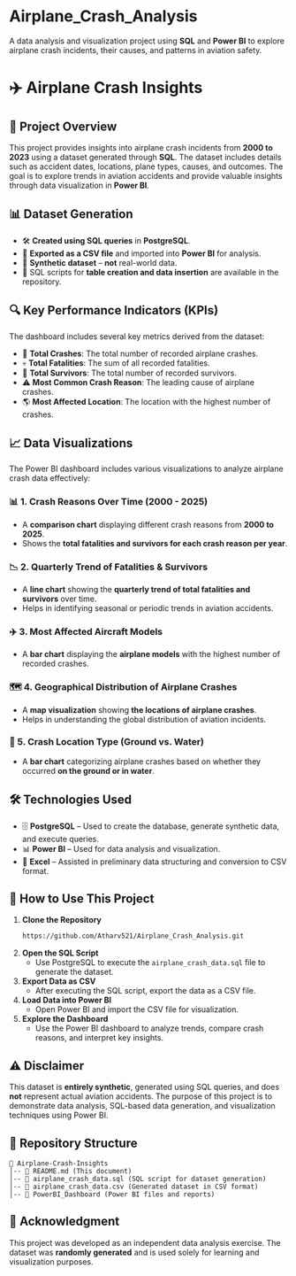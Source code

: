 # Airplane_Crash_Analysis
A data analysis and visualization project using **SQL** and **Power BI** to explore airplane crash incidents, their causes, and patterns in aviation safety.  

# ✈️ Airplane Crash Insights

## 📝 Project Overview
This project provides insights into airplane crash incidents from **2000 to 2023** using a dataset generated through **SQL**. The dataset includes details such as accident dates, locations, plane types, causes, and outcomes. The goal is to explore trends in aviation accidents and provide valuable insights through data visualization in **Power BI**.

## 📊 Dataset Generation
- 🛠 **Created using SQL queries** in **PostgreSQL**.
- 📂 **Exported as a CSV file** and imported into **Power BI** for analysis.
- 🚨 **Synthetic dataset** – **not** real-world data.
- 📜 SQL scripts for **table creation and data insertion** are available in the repository.

## 🔍 Key Performance Indicators (KPIs)
The dashboard includes several key metrics derived from the dataset:
- 📌 **Total Crashes**: The total number of recorded airplane crashes.
- 💀 **Total Fatalities**: The sum of all recorded fatalities.
- 🛟 **Total Survivors**: The total number of recorded survivors.
- ⚠️ **Most Common Crash Reason**: The leading cause of airplane crashes.
- 🌎 **Most Affected Location**: The location with the highest number of crashes.

## 📈 Data Visualizations
The Power BI dashboard includes various visualizations to analyze airplane crash data effectively:

### 📊 1. Crash Reasons Over Time (2000 - 2025)
   - A **comparison chart** displaying different crash reasons from **2000 to 2025**.
   - Shows the **total fatalities and survivors for each crash reason per year**.

### 📉 2. Quarterly Trend of Fatalities & Survivors
   - A **line chart** showing the **quarterly trend of total fatalities and survivors** over time.
   - Helps in identifying seasonal or periodic trends in aviation accidents.

### ✈️ 3. Most Affected Aircraft Models
   - A **bar chart** displaying the **airplane models** with the highest number of recorded crashes.

### 🗺️ 4. Geographical Distribution of Airplane Crashes
   - A **map visualization** showing **the locations of airplane crashes**.
   - Helps in understanding the global distribution of aviation incidents.

### 🌊 5. Crash Location Type (Ground vs. Water)
   - A **bar chart** categorizing airplane crashes based on whether they occurred **on the ground or in water**.

## 🛠 Technologies Used
- 🗄 **PostgreSQL** – Used to create the database, generate synthetic data, and execute queries.
- 📊 **Power BI** – Used for data analysis and visualization.
- 📑 **Excel** – Assisted in preliminary data structuring and conversion to CSV format.

## 🚀 How to Use This Project
1. **Clone the Repository**
   ```sh
   https://github.com/Atharv521/Airplane_Crash_Analysis.git
   ```
2. **Open the SQL Script**
   - Use PostgreSQL to execute the `airplane_crash_data.sql` file to generate the dataset.
3. **Export Data as CSV**
   - After executing the SQL script, export the data as a CSV file.
4. **Load Data into Power BI**
   - Open Power BI and import the CSV file for visualization.
5. **Explore the Dashboard**
   - Use the Power BI dashboard to analyze trends, compare crash reasons, and interpret key insights.

## ⚠️ Disclaimer
This dataset is **entirely synthetic**, generated using SQL queries, and does **not** represent actual aviation accidents. The purpose of this project is to demonstrate data analysis, SQL-based data generation, and visualization techniques using Power BI.

## 📁 Repository Structure
```
📂 Airplane-Crash-Insights
│-- 📄 README.md (This document)
│-- 📄 airplane_crash_data.sql (SQL script for dataset generation)
│-- 📄 airplane_crash_data.csv (Generated dataset in CSV format)
│-- 📂 PowerBI_Dashboard (Power BI files and reports)
```

## 🙌 Acknowledgment
This project was developed as an independent data analysis exercise. The dataset was **randomly generated** and is used solely for learning and visualization purposes.


